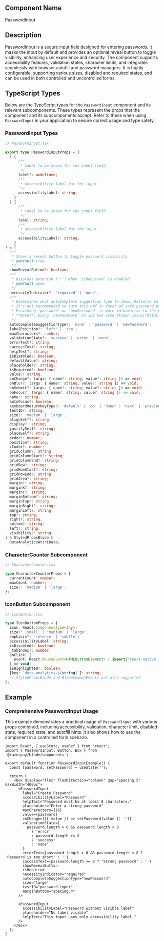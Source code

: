 ## Component Name

PasswordInput

## Description

PasswordInput is a secure input field designed for entering passwords. It masks the input by default and provides an optional reveal button to toggle visibility, enhancing user experience and security. The component supports accessibility features, validation states, character limits, and integrates seamlessly with browser autofill and password managers. It is highly configurable, supporting various sizes, disabled and required states, and can be used in both controlled and uncontrolled forms.

## TypeScript Types

Below are the TypeScript types for the `PasswordInput` component and its relevant subcomponents. These types represent the props that the component and its subcomponents accept. Refer to these when using `PasswordInput` in your application to ensure correct usage and type safety.

### PasswordInput Types

```ts
// PasswordInput.tsx

export type PasswordInputProps = (
  | {
      /**
       * Label to be shown for the input field
       */
      label?: undefined;
      /**
       * Accessibility label for the input
       */
      accessibilityLabel: string;
    }
  | {
      /**
       * Label to be shown for the input field
       */
      label: string;
      /**
       * Accessibility label for the input
       */
      accessibilityLabel?: string;
    }
) & {
  /**
   * Shows a reveal button to toggle password visibility
   * @default true
   */
  showRevealButton?: boolean;
  /**
   * Displays asterisk (`*`) when `isRequired` is enabled
   * @default none
   */
  necessityIndicator?: 'required' | 'none';
  /**
   * Determines what autoComplete suggestion type to show. Defaults to using platform heuristics.
   * It's not recommended to turn this off in favor of safe password practices.
   * Providing `password` or `newPassword` is more informative to the platform for browser autofill or password managers.
   * **Note**: Using `newPassword` on iOS has some [known issue](https://github.com/facebook/react-native/issues/21911) on React Native
   */
  autoCompleteSuggestionType?: 'none' | 'password' | 'newPassword';
  labelPosition?: 'left' | 'top';
  maxCharacters?: number;
  validationState?: 'success' | 'error' | 'none';
  errorText?: string;
  successText?: string;
  helpText?: string;
  isDisabled?: boolean;
  defaultValue?: string;
  placeholder?: string;
  isRequired?: boolean;
  value?: string;
  onChange?: (args: { name?: string; value?: string }) => void;
  onBlur?: (args: { name?: string; value?: string }) => void;
  onSubmit?: (args: { name?: string; value?: string }) => void;
  onFocus?: (args: { name?: string; value?: string }) => void;
  name?: string;
  autoFocus?: boolean;
  keyboardReturnKeyType?: 'default' | 'go' | 'done' | 'next' | 'previous' | 'search' | 'send';
  testID?: string;
  size?: 'medium' | 'large';
  alignSelf?: string;
  display?: string;
  justifySelf?: string;
  placeSelf?: string;
  order?: number;
  position?: string;
  zIndex?: number;
  gridColumn?: string;
  gridColumnStart?: string;
  gridColumnEnd?: string;
  gridRow?: string;
  gridRowStart?: string;
  gridRowEnd?: string;
  gridArea?: string;
  margin?: string;
  marginX?: string;
  marginY?: string;
  marginBottom?: string;
  marginTop?: string;
  marginRight?: string;
  marginLeft?: string;
  top?: string;
  right?: string;
  bottom?: string;
  left?: string;
  visibility?: string;
} & StyledPropsBlade &
  DataAnalyticsAttribute;
```

### CharacterCounter Subcomponent

```ts
// CharacterCounter.tsx

type CharacterCounterProps = {
  currentCount: number;
  maxCount: number;
  size?: 'medium' | 'large';
};
```

### IconButton Subcomponent

```ts
// IconButton.tsx

type IconButtonProps = {
  icon: React.ComponentType<any>;
  size?: 'small' | 'medium' | 'large';
  emphasis?: 'intense' | 'subtle';
  accessibilityLabel: string;
  isDisabled?: boolean;
  _tabIndex?: number;
  onClick: (
    event: React.MouseEvent<HTMLButtonElement> | import('react-native').GestureResponderEvent,
  ) => void;
  isHighlighted?: boolean;
  [key: `data-analytics-${string}`]: string;
  // StyledPropsBlade and BladeCommonEvents are also supported
};
```

## Example

### Comprehensive PasswordInput Usage

This example demonstrates a practical usage of `PasswordInput` with various props combined, including accessibility, validation, character limit, disabled state, required state, and autofill hints. It also shows how to use the component in a controlled form scenario.

```tsx
import React, { useState, useRef } from 'react';
import { PasswordInput, Button, Box } from '@razorpay/blade/components';

export default function PasswordInputExample() {
  const [password, setPassword] = useState('');

  return (
    <Box display="flex" flexDirection="column" gap="spacing.5" maxWidth="400px">
      <PasswordInput
        label="Create Password"
        accessibilityLabel="Password"
        helpText="Password must be at least 8 characters."
        placeholder="Enter a strong password"
        maxCharacters={16}
        value={password}
        onChange={({ value }) => setPassword(value || '')}
        validationState={
          password.length > 0 && password.length < 8
            ? 'error'
            : password.length >= 8
            ? 'success'
            : 'none'
        }
        errorText={password.length > 0 && password.length < 8 ? 'Password is too short' : ''}
        successText={password.length >= 8 ? 'Strong password' : ''}
        showRevealButton
        isRequired
        necessityIndicator="required"
        autoCompleteSuggestionType="newPassword"
        size="large"
        testID="password-input"
        marginBottom="spacing.4"
      />

      <PasswordInput
        accessibilityLabel="Password without visible label"
        placeholder="No label visible"
        helpText="This input uses only accessibility label."
      />
    </Box>
  );
}
```
